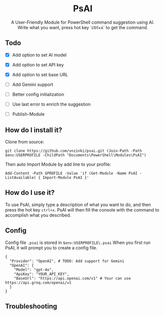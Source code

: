 <h1 align="center">PsAI</h1>

<p align="center">
  A User-Friendly Module for PowerShell command suggestion using AI. <br/>
  Write what you want, press hot key `ctrl+x` to get the command.
</p>

## Todo
- [x] Add option to set AI model
- [x] Add option to set API key
- [x] Add option to set base URL
- [ ] Add Gemini support
- [ ] Better config initialization
- [ ] Use last error to enrich the suggestion
- [ ] Publish-Module


## How do I install it?

Clone from source:
```
git clone https://github.com/vnzinki/psai.git (Join-Path -Path $env:USERPROFILE -ChildPath "Documents\PowerShell\Modules\PsAI")
```

Then auto Import Module by add line to your profile:
```
Add-Content -Path $PROFILE -Value 'if (Get-Module -Name PsAI -ListAvailable) { Import-Module PsAI }'

```

## How do I use it?
To use PsAI, simply type a description of what you want to do, and then press the hot key `ctrl+x`. PsAI will then fill the console with the command to accomplish what you described.


## Config

Config file `.psai` is stored in `$env:USERPROFILE\.psai`
When you first run PsAI, it will prompt you to create a config file.

```
{
  "Provider": "OpenAI", # TODO: Add support for Gemini
  "OpenAI": {
    "Model": "gpt-4o",
    "ApiKey": "YOUR_API_KEY",
    "BaseUrl": "https://api.openai.com/v1" # Your can use https://api.groq.com/openai/v1
  }
}

```

## Troubleshooting
